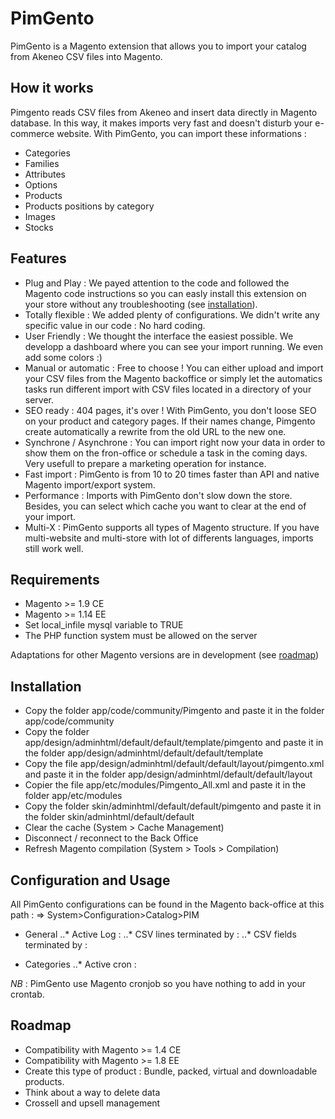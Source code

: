 # PimGento

PimGento is a Magento extension that allows you to import your catalog from Akeneo CSV files into Magento.

## How it works

Pimgento reads CSV files from Akeneo and insert data directly in Magento database.
In this way, it makes imports very fast and doesn't disturb your e-commerce website.
With PimGento, you can import these informations :
* Categories
* Families
* Attributes
* Options
* Products
* Products positions by category
* Images
* Stocks

## Features

* Plug and Play : We payed attention to the code and followed the Magento code instructions so you can easly install this extension on your store without any troubleshooting (see [installation](#installation)).
* Totally flexible : We added plenty of configurations. We didn't write any specific value in our code : No hard coding.
* User Friendly : We thought the interface the easiest possible. We developp a dashboard where you can see your import running. We even add some colors :)
* Manual or automatic : Free to choose ! You can either upload and import your CSV files from the Magento backoffice or simply let the automatics tasks run different import with CSV files located in a directory of your server.
* SEO ready : 404 pages, it's over ! With PimGento, you don't loose SEO on your product and category pages. If their names change, Pimgento create automatically a rewrite from the old URL to the new one.
* Synchrone / Asynchrone : You can import right now your data in order to show them on the fron-office or schedule a task in the coming days. Very usefull to prepare a marketing operation for instance.
* Fast import : PimGento is from 10 to 20 times faster than API and native Magento import/export system.
* Performance : Imports with PimGento don't slow down the store. Besides, you can select which cache you want to clear at the end of your import.
* Multi-X : PimGento supports all types of Magento structure. If you have multi-website and multi-store with lot of differents languages, imports still work well.

## Requirements

* Magento >= 1.9 CE
* Magento >= 1.14 EE
* Set local_infile mysql variable to TRUE
* The PHP function system must be allowed on the server

Adaptations for other Magento versions are in development (see [roadmap](#roadmap))

## Installation

* Copy the folder app/code/community/Pimgento and paste it in the folder app/code/community
* Copy the folder app/design/adminhtml/default/default/template/pimgento and paste it in the folder app/design/adminhtml/default/default/template
* Copy the file app/design/adminhtml/default/default/layout/pimgento.xml and paste it in the folder app/design/adminhtml/default/default/layout
* Copier the file app/etc/modules/Pimgento_All.xml and paste it in the folder app/etc/modules
* Copy the folder skin/adminhtml/default/default/pimgento and paste it in the folder skin/adminhtml/default/default
* Clear the cache (System > Cache Management)
* Disconnect / reconnect to the Back Office
* Refresh Magento compilation (System > Tools > Compilation)

## Configuration and Usage

All PimGento configurations can be found in the Magento back-office at this path :
=> System>Configuration>Catalog>PIM

* General
..* Active Log :
..* CSV lines terminated by :
..* CSV fields terminated by :

* Categories
..* Active cron :

*NB* : PimGento use Magento cronjob so you have nothing to add in your crontab.

## Roadmap

* Compatibility with Magento >= 1.4 CE
* Compatibility with Magento >= 1.8 EE
* Create this type of product : Bundle, packed, virtual and downloadable products.
* Think about a way to delete data
* Crossell and upsell management